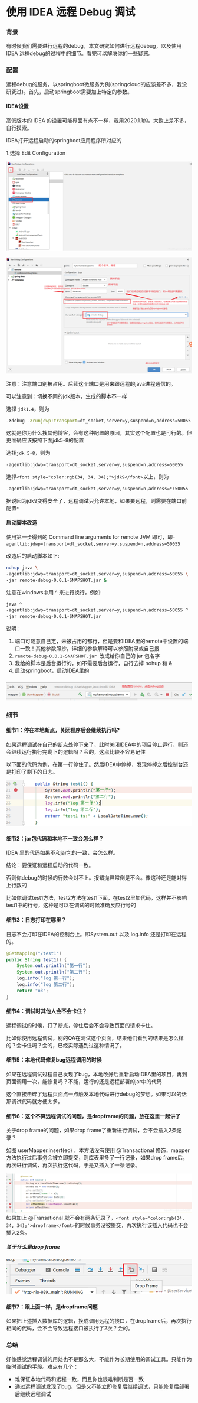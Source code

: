 # 使用 IDEA 远程 Debug 调试

### <font style="color:rgb(34, 34, 34);">背景</font>
<font style="color:rgb(34, 34, 34);">有时候我们需要进行远程的debug，本文研究如何进行远程debug，以及使用 IDEA 远程debug的过程中的细节。看完可以解决你的一些疑惑。</font>

### <font style="color:rgb(34, 34, 34);">配置</font>
<font style="color:rgb(34, 34, 34);">远程debug的服务，以springboot微服务为例(springcloud的应该差不多，我没研究过)。首先，启动springboot需要加上特定的参数。</font>

#### <font style="color:rgb(34, 34, 34);">IDEA设置</font>
<font style="color:rgb(34, 34, 34);">高低版本的 IDEA 的设置可能界面有点不一样，我用2020.1.1的。大致上差不多，自行摸索。</font>

<font style="color:rgb(34, 34, 34);">IDEA打开远程启动的springboot应用程序所对应的</font>

<font style="color:rgb(34, 34, 34);">1.选择 Edit Configuration</font>

![1684151235511-0a25c00c-d00b-490a-a60a-fd37d30044aa.png](./img/e8vpKIqhGMmUeW0o/1684151235511-0a25c00c-d00b-490a-a60a-fd37d30044aa-074820.png)

![1684151240305-85abe69c-d710-4bae-a455-158314b81dd3.png](./img/e8vpKIqhGMmUeW0o/1684151240305-85abe69c-d710-4bae-a455-158314b81dd3-058223.png)

注意：注意端口别被占用。后续这个端口是用来跟远程的java进程通信的。

可以注意到：切换不同的jdk版本，生成的脚本不一样

选择 `jdk1.4`，则为

```bash
-Xdebug -Xrunjdwp:transport=dt_socket,server=y,suspend=n,address=50055
```

这就是你为什么搜其他博客，会有这种配置的原因，其实这个配置也是可行的。但更准确应该按照下面jdk5-8的配置

选择`jdk 5-8`，则为

```bash
-agentlib:jdwp=transport=dt_socket,server=y,suspend=n,address=50055
```

<font style="color:rgb(34, 34, 34);">选择</font>`<font style="color:rgb(34, 34, 34);">jdk9</font>`<font style="color:rgb(34, 34, 34);">以上，则为</font>

```bash
-agentlib:jdwp=transport=dt_socket,server=y,suspend=n,address=*:50055
```

据说因为jdk9变得安全了，远程调试只允许本地，如果要远程，则需要在端口前配置`*`

#### <font style="color:rgb(34, 34, 34);">启动脚本改造</font>
使用第一步得到的 Command line arguments for remote JVM 即可，即`-agentlib:jdwp=transport=dt_socket,server=y,suspend=n,address=50055`

改造后的启动脚本如下:

```bash
nohup java \
-agentlib:jdwp=transport=dt_socket,server=y,suspend=n,address=50055 \
-jar remote-debug-0.0.1-SNAPSHOT.jar &
```

<font style="color:rgb(34, 34, 34);">注意在windows中用 ^ 来进行换行，例如:</font>

```bash
java ^
-agentlib:jdwp=transport=dt_socket,server=y,suspend=n,address=50055 ^
-jar remote-debug-0.0.1-SNAPSHOT.jar
```

说明：

1. 端口可随意自己定，未被占用的都行，但是要和IDEA里的remote中设置的端口一致！其他参数照抄。详细的参数解释可以参照附录或自己搜
2. `remote-debug-0.0.1-SNAPSHOT.jar `改成给你自己的 jar 包名字
3. 我给的脚本是后台运行的，如不需要后台运行，自行去掉 nohup 和 &
4. 启动springboot，启动IDEA里的

### ![1684151411490-b9ebdf09-5e45-49a5-8403-1c5aec48e0d0.png](./img/e8vpKIqhGMmUeW0o/1684151411490-b9ebdf09-5e45-49a5-8403-1c5aec48e0d0-075781.png)
### <font style="color:rgb(34, 34, 34);">细节</font>
#### <font style="color:rgb(34, 34, 34);">细节1：停在本地断点，关闭程序后会继续执行吗?</font>
如果远程调试在自己的断点处停下来了，此时关闭IDEA中的项目停止运行，则还会继续运行执行完剩下的逻辑吗？会的，这点比较不容易记住

以下面的代码为例，在第一行停住了。然后IDEA中停掉，发现停掉之后控制台还是打印了剩下的日志。

![1684151437805-1c1144cc-6a6f-4170-b3a0-cb16fac63380.png](./img/e8vpKIqhGMmUeW0o/1684151437805-1c1144cc-6a6f-4170-b3a0-cb16fac63380-388320.png)

#### <font style="color:rgb(34, 34, 34);">细节2：jar包代码和本地不一致会怎么样？</font>
IDEA 里的代码如果不和jar包的一致，会怎么样。

结论：要保证和远程启动的代码一致。

否则你debug的时候的行数会对不上。报错抛异常倒是不会。像这种还是能对得上行数的

比如你调试test1方法，test2方法在test1下面，在test2里加代码，这样并不影响test1中的行号，这种是可以在调试的时候准确反应行号的

#### <font style="color:rgb(34, 34, 34);">细节3：日志打印在哪里？</font>
<font style="color:rgb(34, 34, 34);">日志不会打印在IDEA的控制台上。即System.out 以及 log.info 还是打印在远程的。</font>

```java
@GetMapping("/test1")
public String test1() {
    System.out.println("第一行");
    System.out.println("第二行");
    log.info("log 第一行");
    log.info("log 第二行");
    return "ok";
}
```

#### <font style="color:rgb(34, 34, 34);">细节4：调试时其他人会不会卡住？</font>
远程调试的时候，打了断点，停住后会不会导致页面的请求卡住。

比如你使用远程调试，别的QA在测试这个页面，结果他们看到的结果是怎么样的？会卡住吗？会的，已经实际遇到过这种情况了。

#### 细节5：本地代码修复bug远程调用的时候
如果在远程调试过程自己发现了bug，本地改好后重新启动IDEA里的项目，再到页面调用一次，能修复吗？不能，运行的还是远程部署的jar中的代码

这个直接击碎了远程页面点一点触发本地代码进行debug的梦想。如果可以的话那调试代码就方便太多。

#### <font style="color:rgb(34, 34, 34);">细节6：这个不算远程调试的问题，是dropframe的问题，放在这里一起讲了</font>
关于drop frame的问题，如果drop frame了重新进行调试，会不会插入2条记录？

如图 userMapper.insert(eo) ，本方法没有使用 @Transactional 修饰，mapper方法执行过后事务会被立即提交，则库表里多了一行记录，如果drop frame后，再次进行调试，再次执行这代码，于是又插入了一条记录。

![1684151533533-2daa089a-9f15-4438-868a-53f348287f49.png](./img/e8vpKIqhGMmUeW0o/1684151533533-2daa089a-9f15-4438-868a-53f348287f49-581792.png)  
<font style="color:rgb(34, 34, 34);">如果加上 @Transational 就不会有两条记录了，</font>`<font style="color:rgb(34, 34, 34);">dropframe</font>`<font style="color:rgb(34, 34, 34);">的时候事务没被提交，再次执行该插入代码也不会插入2条。</font>

##### <font style="color:rgb(34, 34, 34);">关于什么是drop frame</font>
![1684151559430-531da4b9-b32b-4e67-8ec0-9f1a4b41e132.png](./img/e8vpKIqhGMmUeW0o/1684151559430-531da4b9-b32b-4e67-8ec0-9f1a4b41e132-339941.png)

#### <font style="color:rgb(34, 34, 34);">细节7：跟上面一样，是dropframe问题</font>
<font style="color:rgb(34, 34, 34);">如果把上述插入数据库的逻辑，换成调用远程的接口，在dropframe后，再次执行相同的代码，会不会导致远程接口被执行了2次？会的。</font>

### 总结
好像感觉远程调试的用处也不是那么大，不能作为长期使用的调试工具。只能作为临时调试的手段。难点有几个：

+ 难保证本地代码和远程一致，而且你也很难判断是否一致
+ 通过远程调试发现了bug，但是又不能立即修复后继续调试，只能修复后部署后继续远程调试


